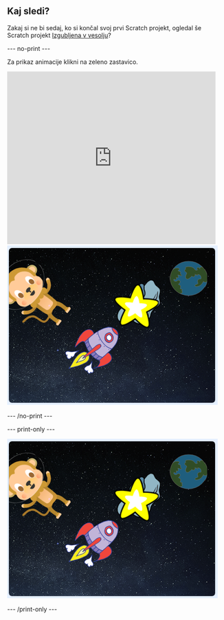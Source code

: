 ## Kaj sledi?

Zakaj si ne bi sedaj, ko si končal svoj prvi Scratch projekt, ogledal še Scratch projekt [Izgubljena v vesolju](https://projects.raspberrypi.org/en/projects/lost-in-space?utm_source=pathway&utm_medium=whatnext&utm_campaign=projects)?

--- no-print ---

Za prikaz animacije klikni na zeleno zastavico.

<div class="scratch-preview">
  <iframe allowtransparency="true" width="485" height="402" src="https://scratch.mit.edu/projects/embed/276873231/?autostart=false" frameborder="0" scrolling="no"></iframe>
  <img src="images/space-final.png">
</div>

--- /no-print ---

--- print-only ---

![Dokončan projekt](images/space-final.png)

--- /print-only ---